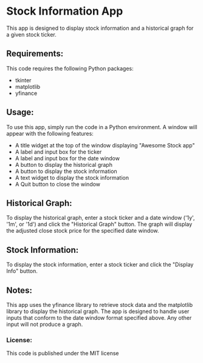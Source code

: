 # Stock Information App
This app is designed to display stock information and a historical graph for a given stock ticker.

## Requirements:
This code requires the following Python packages:
- tkinter
- matplotlib
- yfinance

## Usage:
To use this app, simply run the code in a Python environment. A window will appear with the following features:

- A title widget at the top of the window displaying "Awesome Stock app"
- A label and input box for the ticker
- A label and input box for the date window
- A button to display the historical graph
- A button to display the stock information
- A text widget to display the stock information
- A Quit button to close the window

## Historical Graph:
To display the historical graph, enter a stock ticker and a date window ('1y', '1m', or '1d') and click the "Historical Graph" button. The graph will display the adjusted close stock price for the specified date window.

## Stock Information:
To display the stock information, enter a stock ticker and click the "Display Info" button.

## Notes:
This app uses the yfinance library to retrieve stock data and the matplotlib library to display the historical graph. The app is designed to handle user inputs that conform to the date window format specified above. Any other input will not produce a graph.

### License:
This code is published under the MIT license
